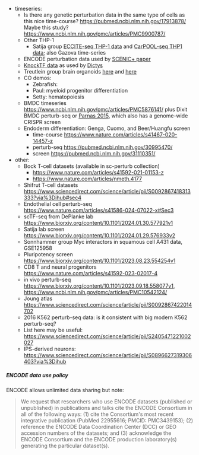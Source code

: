 
- timeseries:
    - Is there any genetic perturbation data in the same type of cells as this nice time-course? https://pubmed.ncbi.nlm.nih.gov/17913878/ Maybe this study?  https://www.ncbi.nlm.nih.gov/pmc/articles/PMC9900787/
    - Other THP-1
        - Satija group [ECCITE-seq THP-1 data](https://www.nature.com/articles/s41588-021-00778-2#Sec11) and [CarPOOL-seq THP1 data](https://www.nature.com/articles/s41592-022-01705-x); also Gazova time-series 
    - ENCODE perturbation data used by [SCENIC+ paper](https://www.nature.com/articles/s41592-023-01938-4)
    - [KnockTF data](https://www.ncbi.nlm.nih.gov/pmc/articles/PMC6943067/) as used by [Dictys](https://www.biorxiv.org/content/10.1101/2022.09.14.508036v1.full.pdf)
    - Treutlein group brain organoids [here](https://www.nature.com/articles/s41586-022-05279-8) and [here](https://www.nature.com/articles/s41586-023-06473-y)
    - CO demos:
        - Zebrafish:
        - Paul: myeloid progenitor differentiation
        - Setty: hematopoiesis
    - BMDC timeseries https://www.ncbi.nlm.nih.gov/pmc/articles/PMC5876141/ plus Dixit BMDC perturb-seq or [Parnas 2015](https://www.ncbi.nlm.nih.gov/pmc/articles/PMC4522370/), which also has a genome-wide CRISPR screen
    - Endoderm differentiation: Genga, Cuomo, and Beer/Huangfu screen
        - time-course https://www.nature.com/articles/s41467-020-14457-z
        - perturb-seq https://pubmed.ncbi.nlm.nih.gov/30995470/
        - screen https://pubmed.ncbi.nlm.nih.gov/31110351/
- other:
    - Bock T-cell datasets (available in sc-perturb collection)
        - https://www.nature.com/articles/s41592-021-01153-z
        - https://www.nature.com/articles/nmeth.4177
    - Shifrut T-cell datasets https://www.sciencedirect.com/science/article/pii/S0092867418313333?via%3Dihub#sec4
    - Endothelial cell perturb-seq https://www.nature.com/articles/s41586-024-07022-x#Sec3
    - scTF-seq from DePlanke lab https://www.biorxiv.org/content/10.1101/2024.01.30.577921v1
    - Satija lab screen https://www.biorxiv.org/content/10.1101/2024.01.29.576933v2
    - Sonnhammer group Myc interactors in squamous cell A431 data, GSE125958
    - Pluripotency screen https://www.biorxiv.org/content/10.1101/2023.08.23.554254v1
    - CD8 T and neural progenitors https://www.nature.com/articles/s41592-023-02017-4
    - in vivo perturb-seq https://www.biorxiv.org/content/10.1101/2023.09.18.558077v1, https://www.ncbi.nlm.nih.gov/pmc/articles/PMC10542124/
    - Joung atlas https://www.sciencedirect.com/science/article/pii/S0092867422014702
    - 2016 K562 perturb-seq data: is it consistent with big modern K562 perturb-seq?
    - List here may be useful: https://www.sciencedirect.com/science/article/pii/S2405471221002027
    - IPS-derived neurons: https://www.sciencedirect.com/science/article/pii/S0896627319306403?via%3Dihub

##### ENCODE data use policy

ENCODE allows unlimited data sharing but note:

> We request that researchers who use ENCODE datasets (published or unpublished) in 
> publications and talks cite the ENCODE Consortium in all of the following ways: (1) cite
> the Consortium's most recent integrative publication (PubMed 22955616; PMCID:
> PMC3439153); (2) reference the ENCODE Data Coordination Center (DCC) or GEO
> accession numbers of the datasets; and (3) acknowledge the ENCODE Consortium and
> the ENCODE production laboratory(s) generating the particular dataset(s).